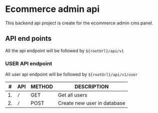 # Ecommerce admin api

This backend api project is create for the ecommerce admin cms panel.

## API end points

All the api endpoint will be followed by `${rootUrl}/api/v1`

### USER API endpoint

All user api endpoint will be followed by `${rootUrl}/api/v1/user`

| #   | API | METHOD | DESCRIPTION                 |
| --- | --- | ------ | --------------------------- |
| 1.  | `/` | GET    | Get all users               |
| 2.  | `/` | POST   | Create new user in database |